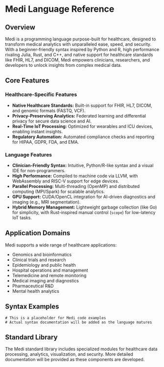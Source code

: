# Medi Language Reference

## Overview

Medi is a programming language purpose-built for healthcare, designed to transform medical analytics with unparalleled ease, speed, and security. With a beginner-friendly syntax inspired by Python and R, high performance rivaling Julia, Rust, and C++, and native support for healthcare standards like FHIR, HL7, and DICOM, Medi empowers clinicians, researchers, and developers to unlock insights from complex medical data.

## Core Features

### Healthcare-Specific Features

- **Native Healthcare Standards:** Built-in support for FHIR, HL7, DICOM, and genomic formats (FASTQ, VCF).
- **Privacy-Preserving Analytics:** Federated learning and differential privacy for secure data science and AI.
- **Real-Time IoT Processing:** Optimized for wearables and ICU devices, enabling instant insights.
- **Regulatory Automation:** Automated compliance checks and reporting for HIPAA, GDPR, FDA, and EMA.

### Language Features

- **Clinician-Friendly Syntax:** Intuitive, Python/R-like syntax and a visual IDE for non-programmers.
- **High Performance:** Compiled to machine code via LLVM, with WebAssembly and RISC-V support for edge devices.
- **Parallel Processing:** Multi-threading (OpenMP) and distributed computing (MPI/Spark) for scalable analytics.
- **GPU Support:** CUDA/OpenCL integration for AI-driven diagnostics and imaging (e.g., MRI segmentation).
- **Hybrid Memory Management:** Lightweight garbage collection (like Go) for simplicity, with Rust-inspired manual control (`scope`) for low-latency IoT tasks.

## Application Domains

Medi supports a wide range of healthcare applications:

- Genomics and bioinformatics
- Clinical trials and research
- Epidemiology and public health
- Hospital operations and management
- Telemedicine and remote monitoring
- Medical imaging and diagnostics
- Pharmaceutical R&D
- Mental health analytics

## Syntax Examples

```medi
# This is a placeholder for Medi code examples
# Actual syntax documentation will be added as the language matures
```

## Standard Library

The Medi standard library includes specialized modules for healthcare data processing, analytics, visualization, and security. More detailed documentation will be provided as these components are developed.
